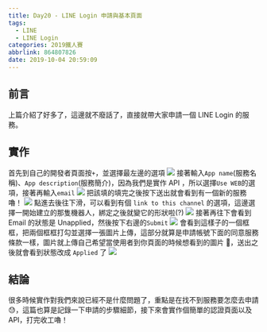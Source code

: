 ```yaml
---
title: Day20 - LINE Login 申請與基本頁面
tags:
  - LINE
  - LINE Login
categories: 2019鐵人賽
abbrlink: 864807826
date: 2019-10-04 20:59:09
---
```


## 前言

上篇介紹了好多了，這邊就不廢話了，直接就帶大家申請一個 LINE Login 的服務。

## 實作

首先到自己的開發者頁面按`+`，並選擇最左邊的選項
![](https://i.imgur.com/c9JI0vX.jpg)
接著輸入`App name`(服務名稱)、`App description`(服務簡介)，因為我們是實作 API ，所以選擇`Use WEB`的選項，接著再輸入`email`
![](https://i.imgur.com/AA8NiF8.png)
把該填的填完之後按下送出就會看到有一個新的服務嚕！
![](https://i.imgur.com/RBM1HdJ.jpg)
點進去後往下滑，可以看到有個 `link to this channel` 的選項，這邊選擇一開始建立的那隻機器人，綁定之後就變它的形狀啦(?)
![](https://i.imgur.com/ES4wcHn.png)
接著再往下會看到 Email 的狀態是 Unapplied，然後按下右邊的`Submit`
![](https://i.imgur.com/SHgQYsU.png)
會看到這樣子的一個框框，把兩個框框打勾並選擇一張圖片上傳，這部分就算是申請帳號下面的同意服務條款一樣，圖片就上傳自己希望當使用者到你頁面的時候想看到的圖片 🤣，送出之後就會看到狀態改成 `Applied` 了
![](https://i.imgur.com/da7zYPg.jpg)

## 結論

很多時候實作對我們來說已經不是什麼問題了，重點是在找不到服務要怎麼去申請 😓，這篇也算是記錄一下申請的步驟細節，接下來會實作個簡單的認證頁面以及 API，打完收工嚕！
